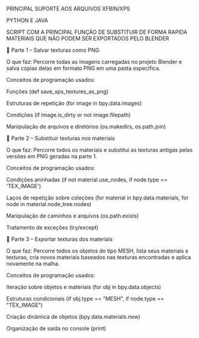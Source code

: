 PRINCIPAL SUPORTE AOS ARQUIVOS XFBIN/XPS



PYTHON E JAVA



SCRIPT COM A PRINCIPAL FUNÇÃO DE SUBSTITUIR DE FORMA RAPIDA MATERIAIS QUE NÃO PODEM SER EXPORTADOS PELO BLENDER

🔹 Parte 1 – Salvar texturas como PNG

O que faz:
Percorre todas as imagens carregadas no projeto Blender e salva cópias delas em formato PNG em uma pasta específica.

Conceitos de programação usados:

Funções (def save_xps_textures_as_png)

Estruturas de repetição (for image in bpy.data.images)

Condições (if image.is_dirty or not image.filepath)

Manipulação de arquivos e diretórios (os.makedirs, os.path.join)

🔹 Parte 2 – Substituir texturas nos materiais

O que faz:
Percorre todos os materiais e substitui as texturas antigas pelas versões em PNG geradas na parte 1.

Conceitos de programação usados:

Condições aninhadas (if not material.use_nodes, if node.type == 'TEX_IMAGE')

Laços de repetição sobre coleções (for material in bpy.data.materials, for node in material.node_tree.nodes)

Manipulação de caminhos e arquivos (os.path.exists)

Tratamento de exceções (try/except)

🔹 Parte 3 – Exportar texturas dos materiais

O que faz:
Percorre todos os objetos do tipo MESH, lista seus materiais e texturas, cria novos materiais baseados nas texturas encontradas e aplica novamente na malha.

Conceitos de programação usados:

Iteração sobre objetos e materiais (for obj in bpy.data.objects)

Estruturas condicionais (if obj.type == "MESH", if node.type == "TEX_IMAGE")

Criação dinâmica de objetos (bpy.data.materials.new)

Organização de saída no console (print)

